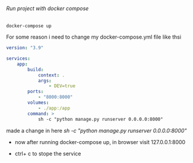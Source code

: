 ###### Run project with docker compose

```
docker-compose up
```

For some reason i need to change my docker-compose.yml file like thsi

```yml
version: "3.9"

services:
    app:
        build:
            context: .
            args:
                - DEV=true
        ports:
            - "8000:8000"
        volumes:
            - ./app:/app
        command: >
            sh -c "python manage.py runserver 0.0.0.0:8000"
```

made a change in here _sh -c "python manage.py runserver 0.0.0.0:8000"_

-   now after running docker-compose up, in browser visit 127.0.0.1:8000

*   ctrl+ c to stope the service
